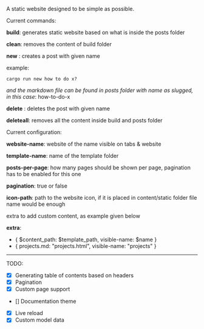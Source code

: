 A static website designed to be simple as possible.

Current commands:

**build**: generates static website based on what is inside the posts folder

**clean**: removes the content of build folder

**new** <postname>: creates a post with given name

example:

`cargo run new how to do x?`

*and the markdown file can be found in posts folder with name as slugged, in this case*: how-to-do-x

**delete** <postname>: deletes the post with given name

**deleteall**: removes all the content inside build and posts folder

Current configuration:

**website-name**: website of the name visible on tabs & website

**template-name**: name of the template folder

**posts-per-page**: how many pages should be shown per page, pagination has to be enabled for this one

**pagination**: true or false

**icon-path**: path to the website icon, if it is placed in content/static folder file name would be enough

extra to add custom content, as example given below

**extra**: 
- { $content_path: $template_path, visible-name: $name }
- { projects.md: "projects.html", visible-name: "projects" }

* * *

TODO:
- [x] Generating table of contents based on headers
- [x] Pagination
- [x] Custom page support
- [] Documentation theme
- [x] Live reload
- [x] Custom model data